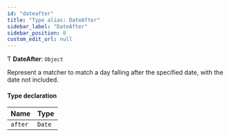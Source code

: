 ```yaml
---
id: "dateafter"
title: "Type alias: DateAfter"
sidebar_label: "DateAfter"
sidebar_position: 0
custom_edit_url: null
---
```


Ƭ **DateAfter**: `Object`

Represent a matcher to match a day falling after the specified date, with the
date not included.

#### Type declaration

| Name | Type |
| :------ | :------ |
| `after` | `Date` |

